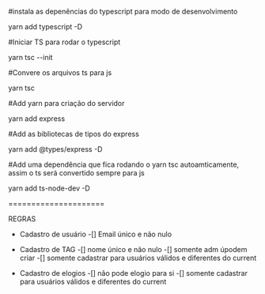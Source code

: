 #instala as depenências do typescript para modo de desenvolvimento

yarn add typescript -D

#Iniciar TS para rodar o typescript

yarn tsc --init

#Convere os arquivos ts para js

yarn tsc 

#Add yarn para criação do servidor

yarn add express

#Add as bibliotecas de tipos do express

yarn add @types/express -D

#Add uma dependência que fica rodando o yarn tsc autoamticamente, assim o ts será convertido sempre para js

yarn add ts-node-dev -D

=====================


REGRAS 

- Cadastro de usuário
    -[] Email único e não nulo
    
- Cadastro de TAG
    -[] nome único e não nulo
    -[] somente adm úpodem criar
    -[] somente cadastrar para usuários válidos e diferentes do current

- Cadastro de elogios
    -[] não pode elogio para si
    -[] somente cadastrar para usuários válidos e diferentes do current

